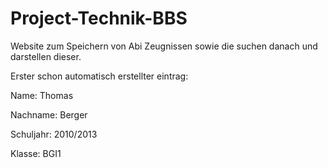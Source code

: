 # Project-Technik-BBS
 Website zum Speichern von Abi Zeugnissen sowie die suchen danach und darstellen dieser.
 
 Erster schon automatisch erstellter eintrag:
 
 Name: Thomas 
 
 Nachname: Berger
 
 Schuljahr: 2010/2013
 
 Klasse: BGI1
